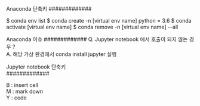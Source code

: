 Anaconda 단축키
#############

$ conda env list
$ conda create -n [virtual env name] python = 3.6
$ conda activate [virtual env name]
$ conda remove -n [virtual env name] --all  

Anaconda 이슈
#############
Q. Jupyter notebook 에서 호출이 되지 않는 경우 ?  
A. 해당 가상 환경에서 conda install jupyter 실행  

Jupyter notebook 단축키   
#############  

B : insert cell  
M : mark down  
Y : code  
